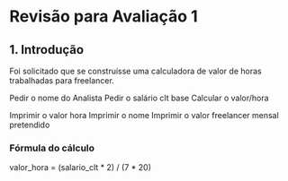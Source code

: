 # Revisão para Avaliação 1
## 1. Introdução

Foi solicitado que se construísse uma calculadora de valor de horas trabalhadas para freelancer.

Pedir o nome do Analista
Pedir o salário clt base
Calcular o valor/hora

Imprimir o valor hora
Imprimir o nome
Imprimir o valor freelancer mensal pretendido

### Fórmula do cálculo

valor_hora = (salario_clt * 2) / (7 * 20)


